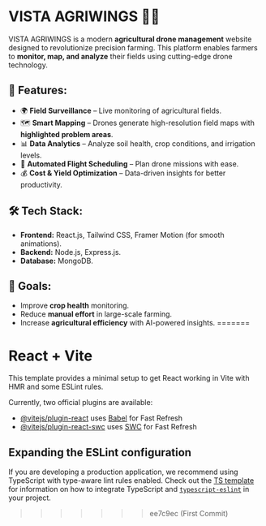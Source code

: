 
# **VISTA AGRIWINGS 🌾🚁**  

VISTA AGRIWINGS is a modern **agricultural drone management** website designed to revolutionize precision farming. This platform enables farmers to **monitor, map, and analyze** their fields using cutting-edge drone technology.  

## 🚀 Features:  
- 🌍 **Field Surveillance** – Live monitoring of agricultural fields.  
- 🗺️ **Smart Mapping** – Drones generate high-resolution field maps with **highlighted problem areas**.  
- 📊 **Data Analytics** – Analyze soil health, crop conditions, and irrigation levels.  
- 🔄 **Automated Flight Scheduling** – Plan drone missions with ease.  
- 💰 **Cost & Yield Optimization** – Data-driven insights for better productivity.  

## 🛠 Tech Stack:  
- **Frontend:** React.js, Tailwind CSS, Framer Motion (for smooth animations).  
- **Backend:** Node.js, Express.js.  
- **Database:** MongoDB.   

## 🎯 Goals:  
- Improve **crop health** monitoring.  
- Reduce **manual effort** in large-scale farming.  
- Increase **agricultural efficiency** with AI-powered insights. 
=======
# React + Vite

This template provides a minimal setup to get React working in Vite with HMR and some ESLint rules.

Currently, two official plugins are available:

- [@vitejs/plugin-react](https://github.com/vitejs/vite-plugin-react/blob/main/packages/plugin-react) uses [Babel](https://babeljs.io/) for Fast Refresh
- [@vitejs/plugin-react-swc](https://github.com/vitejs/vite-plugin-react/blob/main/packages/plugin-react-swc) uses [SWC](https://swc.rs/) for Fast Refresh

## Expanding the ESLint configuration

If you are developing a production application, we recommend using TypeScript with type-aware lint rules enabled. Check out the [TS template](https://github.com/vitejs/vite/tree/main/packages/create-vite/template-react-ts) for information on how to integrate TypeScript and [`typescript-eslint`](https://typescript-eslint.io) in your project.
>>>>>>> ee7c9ec (First Commit)
